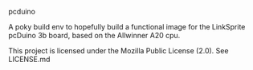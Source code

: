pcduino

A poky build env to hopefully build a functional image for the
LinkSprite pcDuino 3b board, based on the Allwinner A20 cpu.

This project is licensed under the Mozilla Public License (2.0).
See LICENSE.md
